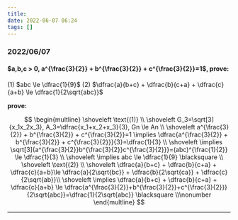 ```yaml
---
title:
date: 2022-06-07 06:24
tags: []
---
```


### 2022/06/07

#### $a,b,c > 0, a^{\frac{3}{2}} + b^{\frac{3}{2}} + c^{\frac{3}{2}}=1$, prove:
(1) $abc \le \dfrac{1}{9}$
(2) $\dfrac{a}{b+c} + \dfrac{b}{c+a} + \dfrac{c}{a+b} \le \dfrac{1}{2\sqrt{abc}}$

**prove:**

$$
\begin{multline}
\shoveleft \text{(1)} \\
\shoveleft G_3=\sqrt[3]{x_1x_2x_3}, A_3=\dfrac{x_1+x_2+x_3}{3}, Gn \le An \\
\shoveleft a^{\frac{3}{2}} + b^{\frac{3}{2}} + c^{\frac{3}{2}}=1 \implies \dfrac{a^{\frac{3}{2}} + b^{\frac{3}{2}} + c^{\frac{3}{2}}}{3}=\dfrac{1}{3} \\
\shoveleft \implies \sqrt[3]{a^{\frac{3}{2}}b^{\frac{3}{2}}c^{\frac{3}{2}}}=(abc)^{\frac{1}{2}} \le \dfrac{1}{3} \\
\shoveleft \implies abc \le \dfrac{1}{9} \blacksquare \\
\shoveleft \text{(2)} \\
\shoveleft \dfrac{a}{b+c} + \dfrac{b}{c+a} + \dfrac{c}{a+b}\le \dfrac{a}{2\sqrt{bc}} + \dfrac{b}{2\sqrt{ca}} + \dfrac{c}{2\sqrt{ab}}\\
\shoveleft \implies \dfrac{a}{b+c} + \dfrac{b}{c+a} + \dfrac{c}{a+b} \le \dfrac{a^{\frac{3}{2}}+b^{\frac{3}{2}}+c^{\frac{3}{2}}}{2\sqrt{abc}}=\dfrac{1}{2\sqrt{abc}} \blacksquare \\\nonumber
\end{multline}
$$

---



